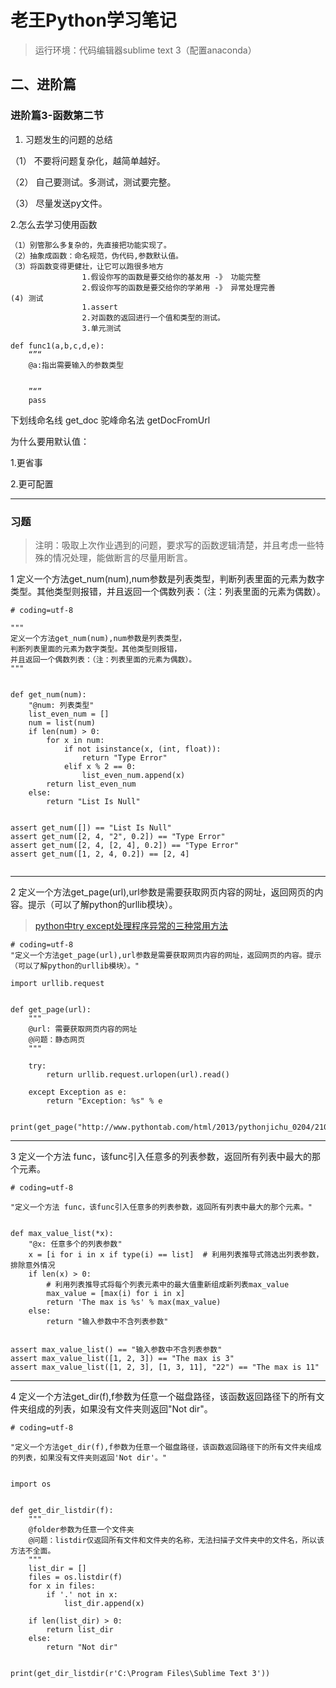 # 老王Python学习笔记
> 运行环境：代码编辑器sublime text 3（配置anaconda）
## 二、进阶篇

### 进阶篇3-函数第二节

1. 习题发生的问题的总结
	
（1） 不要将问题复杂化，越简单越好。
	
（2） 自己要测试。多测试，测试要完整。
	
（3） 尽量发送py文件。


2.怎么去学习使用函数

	（1）别管那么多复杂的，先直接把功能实现了。
	（2）抽象成函数：命名规范，伪代码,参数默认值。
	（3）将函数变得更健壮，让它可以跑很多地方
					1.假设你写的函数是要交给你的基友用 -》 功能完整
					2.假设你写的函数是要交给你的学弟用 -》 异常处理完善
	(4) 测试
					1.assert
					2.对函数的返回进行一个值和类型的测试。
					3.单元测试

```
def func1(a,b,c,d,e):
	“”“
	@a:指出需要输入的参数类型


	”“”
	pass
```

下划线命名线  get_doc
驼峰命名法 getDocFromUrl


为什么要用默认值：

1.更省事

2.更可配置

---

### 习题
> 注明：吸取上次作业遇到的问题，要求写的函数逻辑清楚，并且考虑一些特殊的情况处理，能做断言的尽量用断言。

1 定义一个方法get_num(num),num参数是列表类型，判断列表里面的元素为数字类型。其他类型则报错，并且返回一个偶数列表：（注：列表里面的元素为偶数）。

```
# coding=utf-8

"""
定义一个方法get_num(num),num参数是列表类型，
判断列表里面的元素为数字类型。其他类型则报错，
并且返回一个偶数列表：（注：列表里面的元素为偶数）。
"""


def get_num(num):
    "@num: 列表类型"
    list_even_num = []
    num = list(num)
    if len(num) > 0:
        for x in num:
            if not isinstance(x, (int, float)):
                return "Type Error"
            elif x % 2 == 0:
                list_even_num.append(x)
        return list_even_num
    else:
        return "List Is Null"


assert get_num([]) == "List Is Null"
assert get_num([2, 4, "2", 0.2]) == "Type Error"
assert get_num([2, 4, [2, 4], 0.2]) == "Type Error"
assert get_num([1, 2, 4, 0.2]) == [2, 4]


```

---

2 定义一个方法get_page(url),url参数是需要获取网页内容的网址，返回网页的内容。提示（可以了解python的urllib模块）。
> [python中try except处理程序异常的三种常用方法](http://www.pythontab.com/html/2013/pythonjichu_0204/210.html)

```
# coding=utf-8
"定义一个方法get_page(url),url参数是需要获取网页内容的网址，返回网页的内容。提示（可以了解python的urllib模块）。"

import urllib.request


def get_page(url):
    """
    @url: 需要获取网页内容的网址
    @问题：静态网页
    """

    try:
        return urllib.request.urlopen(url).read()

    except Exception as e:
        return "Exception: %s" % e


print(get_page("http://www.pythontab.com/html/2013/pythonjichu_0204/210.html"))

```

---

3 定义一个方法 func，该func引入任意多的列表参数，返回所有列表中最大的那个元素。

```
# coding=utf-8

"定义一个方法 func，该func引入任意多的列表参数，返回所有列表中最大的那个元素。"


def max_value_list(*x):
    "@x: 任意多个的列表参数"
    x = [i for i in x if type(i) == list]  # 利用列表推导式筛选出列表参数，排除意外情况
    if len(x) > 0:
        # 利用列表推导式将每个列表元素中的最大值重新组成新列表max_value
        max_value = [max(i) for i in x]
        return 'The max is %s' % max(max_value)
    else:
        return "输入参数中不含列表参数"


assert max_value_list() == "输入参数中不含列表参数"
assert max_value_list([1, 2, 3]) == "The max is 3"
assert max_value_list([1, 2, 3], [1, 3, 11], "22") == "The max is 11"

```
---

4 定义一个方法get_dir(f),f参数为任意一个磁盘路径，该函数返回路径下的所有文件夹组成的列表，如果没有文件夹则返回"Not dir"。

```
# coding=utf-8

"定义一个方法get_dir(f),f参数为任意一个磁盘路径，该函数返回路径下的所有文件夹组成的列表，如果没有文件夹则返回'Not dir'。"


import os


def get_dir_listdir(f):
    """
    @folder参数为任意一个文件夹
    @问题：listdir仅返回所有文件和文件夹的名称，无法扫描子文件夹中的文件名，所以该方法不全面。
    """
    list_dir = []
    files = os.listdir(f)
    for x in files:
        if '.' not in x:
            list_dir.append(x)

    if len(list_dir) > 0:
        return list_dir
    else:
        return "Not dir"


print(get_dir_listdir(r'C:\Program Files\Sublime Text 3'))

```
